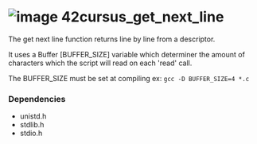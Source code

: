 # ![image](https://user-images.githubusercontent.com/65516841/136139349-182185b3-d792-4c74-ab5e-ae93dbe4dbad.png) 42cursus_get_next_line

The get next line function returns line by line from a descriptor. 

It uses a Buffer [BUFFER_SIZE] variable which determiner the amount of characters which the script will read on each 'read' call.

The BUFFER_SIZE must be set at compiling ex: `gcc -D BUFFER_SIZE=4 *.c` 

### Dependencies 
- unistd.h
- stdlib.h
- stdio.h
